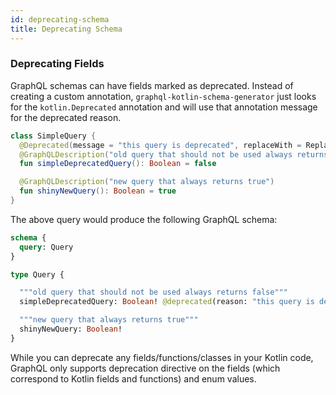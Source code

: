 ```yaml
---
id: deprecating-schema
title: Deprecating Schema
---
```


### Deprecating Fields

GraphQL schemas can have fields marked as deprecated. Instead of creating a custom annotation,
`graphql-kotlin-schema-generator` just looks for the `kotlin.Deprecated` annotation and will use that annotation message
for the deprecated reason.

```kotlin
class SimpleQuery {
  @Deprecated(message = "this query is deprecated", replaceWith = ReplaceWith("shinyNewQuery"))
  @GraphQLDescription("old query that should not be used always returns false")
  fun simpleDeprecatedQuery(): Boolean = false

  @GraphQLDescription("new query that always returns true")
  fun shinyNewQuery(): Boolean = true
}
```

The above query would produce the following GraphQL schema:

```graphql
schema {
  query: Query
}

type Query {

  """old query that should not be used always returns false"""
  simpleDeprecatedQuery: Boolean! @deprecated(reason: "this query is deprecated, replace with shinyNewQuery")

  """new query that always returns true"""
  shinyNewQuery: Boolean!
}
```

While you can deprecate any fields/functions/classes in your Kotlin code, GraphQL only supports deprecation directive on
the fields (which correspond to Kotlin fields and functions) and enum values.

